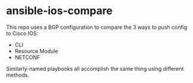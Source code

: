 # ansible-ios-compare
This repo uses a BGP configuration to compare the 3 ways to push config to Cisco IOS:
- CLI
- Resource Module
- NETCONF

Similarly-named playbooks all accomplish the same thing using different methods.
